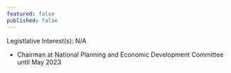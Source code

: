 ```yaml
---
featured: false
published: false
---
```

Legistlative Interest(s): N/A

* Chairman at National Planning and Economic Development Committee until May 2023